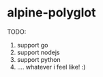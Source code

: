 # alpine-polyglot

TODO:

1. support go
2. support nodejs
3. support python
4. .... whatever i feel like! :)
